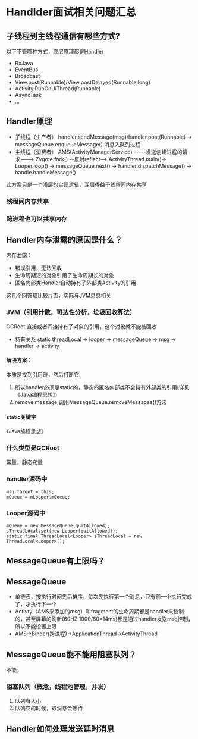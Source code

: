 # Handlder面试相关问题汇总

## 子线程到主线程通信有哪些方式?
以下不管哪种方式，底层原理都是Handler
- RxJava
- EventBus
- Broadcast
- View.post(Runnable)/View.postDelayed(Runnable,long)
- Activity.RunOnUiThread(Runnable)
- AsyncTask
- ...

## Handler原理
- 子线程（生产者） handler.sendMessage(msg)/handler.post(Runnable) -> messageQueue.enqueueMessage() 消息入队列过程
- 主线程（消费者） AMS(ActivityManagerService) -----发送创建进程的请求---> Zygote.fork() --反射reflect--> ActivityThread.main()-> Looper.loop() -> messageQueue.next() -> handler.dispatchMessage() -> handle.handleMessage()

此方案只是一个浅层的实现逻辑，深层得益于线程间内存共享
### 线程间内存共享
### 跨进程也可以共享内存

## Handler内存泄露的原因是什么？
内存泄露：
- 错误引用，无法回收
- 生命周期短的对象引用了生命周期长的对象
- 匿名内部类Handler自动持有了外部类Activity的引用

这几个回答都比较片面，实际与JVM息息相关
### JVM（引用计数，可达性分析，垃圾回收算法）
GCRoot 直接或者间接持有了对象的引用，这个对象就不能被回收
- 持有关系 static threadLocal -> looper -> messageQueue -> msg -> handler -> activity
#### 解决方案：
本质是找到引用链，然后打断它:
1. 所以handler必须是static的，静态的匿名内部类不会持有外部类的引用(详见《Java编程思想》)
2. remove message,调用MessageQueue.removeMessages()方法
#### static关键字
《Java编程思想》
### 什么类型是GCRoot
常量，静态变量
### handler源码中
```
msg.target = this;
mQueue = mLooper.mQueue;
```
### Looper源码中
```
mQueue = new MessageQueue(quitAllowed);
sThreadLocal.set(new Looper(quitAllowed));
static final ThreadLocal<Looper> sThreadLocal = new ThreadLocal<Looper>();
```

## MessageQueue有上限吗？
## MessageQueue
- 单链表，按执行时间先后排序，每次先执行第一个消息，只有前一个执行完成了，才执行下一个
- Activty（AMS来添加的msg）和fragment的生命周期都是handler来控制的，甚至屏幕的刷新(60HZ 1000/60=14ms)都是通过handler发送msg控制，所以不能设置上限
- AMS->Binder(跨进程)->ApplicationThread->ActivityThread

## MessageQueue能不能用阻塞队列？
不能。
### 阻塞队列（概念，线程池管理，并发）
1. 队列有大小
2. 队列空的时候，取消息会等待


## Handler如何处理发送延时消息


